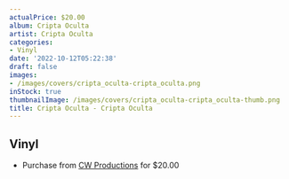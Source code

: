 ```yaml
---
actualPrice: $20.00
album: Cripta Oculta
artist: Cripta Oculta
categories:
- Vinyl
date: '2022-10-12T05:22:38'
draft: false
images:
- /images/covers/cripta_oculta-cripta_oculta.png
inStock: true
thumbnailImage: /images/covers/cripta_oculta-cripta_oculta-thumb.png
title: Cripta Oculta - Cripta Oculta
---
```


## Vinyl
* Purchase from [CW Productions](https://shop.cwproductions.net/products/cripta-oculta-cripta-oculta-lp-1) for $20.00
